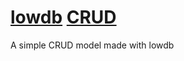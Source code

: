 # [lowdb](https://github.com/typicode/lowdb) [CRUD](https://en.wikipedia.org/wiki/Create,_read,_update_and_delete)

A simple CRUD model made with lowdb
